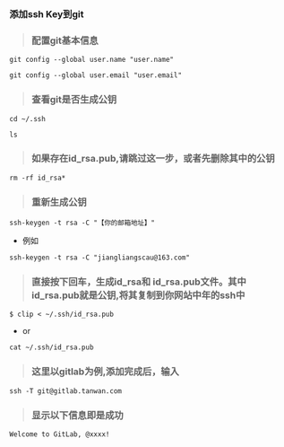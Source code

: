 ### 添加ssh Key到git

> ### 配置git基本信息
```
git config --global user.name "user.name"
```
```
git config --global user.email "user.email"
```

> ### 查看git是否生成公钥
```
cd ~/.ssh
```
```
ls
```

> ### 如果存在id_rsa.pub,请跳过这一步，或者先删除其中的公钥
```
rm -rf id_rsa*
```

> ### 重新生成公钥
```
ssh-keygen -t rsa -C "【你的邮箱地址】"
```
* 例如
```
ssh-keygen -t rsa -C "jiangliangscau@163.com"
```
> ### 直接按下回车，生成id_rsa和 id_rsa.pub文件。其中id_rsa.pub就是公钥,将其复制到你网站中年的ssh中
```
$ clip < ~/.ssh/id_rsa.pub
```

* or 
```
cat ~/.ssh/id_rsa.pub
```

> ### 这里以gitlab为例,添加完成后，输入
```
ssh -T git@gitlab.tanwan.com
```

> ### 显示以下信息即是成功
```
Welcome to GitLab, @xxxx!
```




